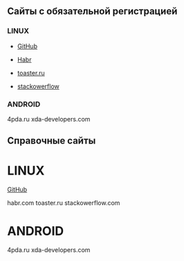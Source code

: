 ## Cайты с обязательной регистрацией

### LINUX

- [GitHub](https://github.com)

- [Habr](https://habr.com)

- [toaster.ru](https://toaster.ru)

- [stackowerflow](https://stackowerflow.com)


### ANDROID

4pda.ru
xda-developers.com


## Справочные сайты ##

LINUX
====
[GitHub](http://github.com)

habr.com
toaster.ru
stackowerflow.com

ANDROID
====
4pda.ru
xda-developers.com
